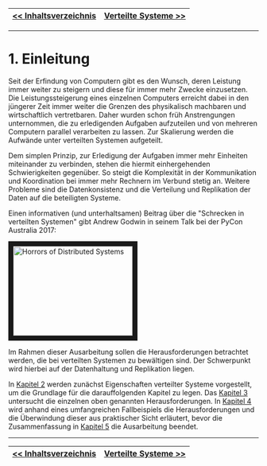 |[<< Inhaltsverzeichnis](02_toc.md) | [Verteilte Systeme >>](04_verteilte_systeme.md)|
|-|-|
---

# 1. Einleitung

Seit der Erfindung von Computern gibt es den Wunsch, deren Leistung immer weiter zu steigern und diese für immer mehr Zwecke einzusetzen. Die Leistungssteigerung eines einzelnen Computers erreicht dabei in den jüngerer Zeit immer weiter die Grenzen des physikalisch machbaren und wirtschaftlich vertretbaren. Daher wurden schon früh Anstrengungen unternommen, die zu erledigenden Aufgaben aufzuteilen und von mehreren Computern parallel verarbeiten zu lassen. Zur Skalierung werden die Aufwände unter verteilten Systemen aufgeteilt.

Dem simplen Prinzip, zur Erledigung der Aufgaben immer mehr Einheiten miteinander zu verbinden, stehen die hiermit einhergehenden Schwierigkeiten gegenüber. So steigt die Komplexität in der Kommunikation und Koordination bei immer mehr Rechnern im Verbund stetig an. Weitere Probleme sind die Datenkonsistenz und die Verteilung und Replikation der Daten auf die beteiligten Systeme.

Einen informativen (und unterhaltsamen) Beitrag über die "Schrecken in verteilten Systemen" gibt Andrew Godwin in seinem Talk bei der PyCon Australia 2017:

<a href="http://www.youtube.com/watch?feature=player_embedded&v=jx1Hkxe64Xs
" target="_blank"><img src="http://img.youtube.com/vi/jx1Hkxe64Xs/0.jpg"
alt="Horrors of Distributed Systems" width="240" height="180" border="10" /></a>

Im Rahmen dieser Ausarbeitung sollen die Herausforderungen betrachtet werden, die bei verteilten Systemen zu bewältigen sind. Der Schwerpunkt wird hierbei auf der Datenhaltung und Replikation liegen.

In [Kapitel 2](04_verteilte_systeme.md) werden zunächst Eigenschaften verteilter Systeme vorgestellt, um die Grundlage für die darauffolgenden Kapitel zu legen. Das [Kapitel 3](05_herausforderungen.md) untersucht die einzelnen oben genannten Herausforderungen. In [Kapitel 4](06_fallbeispiel.md) wird anhand eines umfangreichen Fallbeispiels die Herausforderungen und die Überwindung dieser aus praktischer Sicht erläutert, bevor die Zusammenfassung in [Kapitel 5](07_zusammenfassung.md) die Ausarbeitung beendet.

---
|[<< Inhaltsverzeichnis](02_toc.md) | [Verteilte Systeme >>](04_verteilte_systeme.md)|
|-|-|
